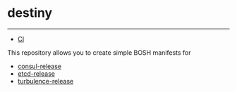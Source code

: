 # destiny
---

* [CI](https://wings.concourse.ci/teams/cf-infrastructure/pipelines/destiny)

This repository allows you to create simple BOSH manifests for
* [consul-release](https://github.com/cloudfoundry-incubator/consul-release)
* [etcd-release](https://github.com/cloudfoundry-incubator/etcd-release)
* [turbulence-release](https://github.com/cppforlife/turbulence-release)
